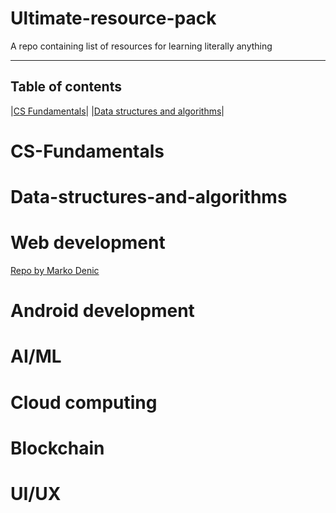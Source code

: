 # Ultimate-resource-pack
A repo containing list of resources for learning literally anything

-----------------------------------------------------------------------------------------------------------------------------------------------------------------------------------
## Table of contents
|[CS Fundamentals](#CS-Fundamentals)|
|[Data structures and algorithms](#Data-structures-and-algorithms)|









# CS-Fundamentals

# Data-structures-and-algorithms

# Web development
[Repo by Marko Denic](https://github.com/markodenic/web-development-resources)

# Android development

# AI/ML

# Cloud computing

# Blockchain

# UI/UX
